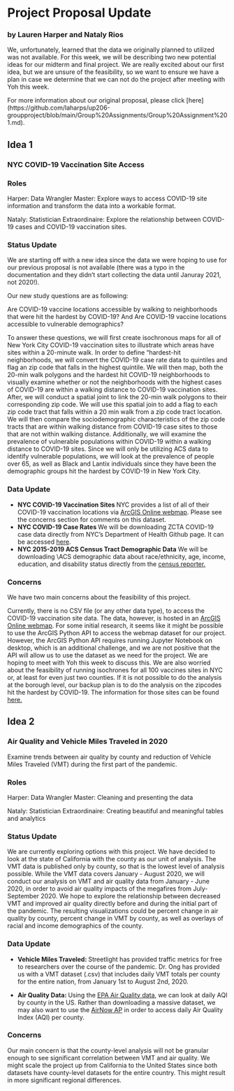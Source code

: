 # Project Proposal Update 

### by Lauren Harper and Nataly Rios 

<p>We, unfortunately, learned that the data we originally planned to utilized was not available. For this week, we will be describing two new potential ideas for our midterm and final project. We are really excited about our first idea, but we are unsure of the feasibility, so we want to ensure we have a plan in case we determine that we can not do the project after meeting with Yoh this week. </p>
For more information about our original proposal, please click [here](https://github.com/laharps/up206-groupproject/blob/main/Group%20Assignments/Group%20Assignment%201.md).

## Idea 1 
### NYC COVID-19 Vaccination Site Access

### Roles 
<p> Harper: Data Wrangler Master: Explore ways to access COVID-19 site information and transform the data into a workable format. 

<p> Nataly: Statistician Extraordinaire: Explore the relationship between COVID-19 cases and COVID-19 vaccination sites. 

### Status Update
We are starting off with a new idea since the data we were hoping to use for our previous proposal is not available (there was a typo in the documentation and they didn’t start collecting the data until Januray 2021, not 2020!). 

Our new study questions are as following:

Are COVID-19 vaccine locations accessible by walking to neighborhoods that were hit the hardest by COVID-19? 
And Are COVID-19 vaccine locations accessible to vulnerable demographics? 

To answer these questions, we will first create isochronous maps for all of New York City COVID-19 vaccination sites to illustrate which areas have sites within a 20-minute walk. In order to define “hardest-hit neighborhoods, we will convert the COVID-19 case rate data to quintiles and flag an zip code that falls in the highest quintile. We will then map, both the 20-min walk polygons and the hardest hit COVID-19 neighborhoods to visually examine whether or not the neighborhoods with the highest cases of COVID-19 are within a walking distance to COVID-19 vaccination sites. After, we will conduct a spatial joint to link the 20-min walk polygons to their corresponding zip code. We will use this spatial join to add a flag to each zip code tract that falls within a 20 min walk from a zip code tract location.  We will then compare the sociodemographic characteristics of the zip code tracts that are within walking distance from COVID-19 case sites to those that are not within walking distance. Additionally, we will examine the prevalence of vulnerable populations within COVID-19 within a walking distance to COVID-19 sites. Since we will only be utilizing ACS data to identify vulnerable populations, we will look at the prevalence of people over 65, as well as Black and Lantix individuals since they have been the demographic groups hit the hardest by COVID-19 in New York City. 


### Data Update
* <b> NYC COVID-19 Vaccination Sites </b> NYC provides a list of all of their COVID-19 vaccination locations via  [ArcGIS Online webmap](https://www.arcgis.com/home/webmap/viewer.html?useExisting=1&layers=1e7c164f55014dd4a89a7c4add163eab). Please see the concerns section for comments on this dataset. 
* <b> NYC COVID-19 Case Rates </b> We will be downloading ZCTA COVID-19 case data directly from NYC’s Department of Health Github page. It can be accessed [here](https://github.com/nychealth/coronavirus-data/blob/master/totals/data-by-modzcta.csv). 
* <b> NYC 2015-2019 ACS Census Tract Demographic Data</b> We will be downloading \ACS demographic data about race/ethnicity, age, income, education, and disability status directly from the [census reporter.](https://censusreporter.org/)



### Concerns
We have two main concerns about the feasibility of this project. 

Currently, there is no CSV file (or any other data type), to access the COVID-19 vaccination site data. The data, however, is hosted in an [ArcGIS Online webmap](https://www.arcgis.com/home/webmap/viewer.html?useExisting=1&layers=1e7c164f55014dd4a89a7c4add163eab). For some initial research, it seems like it might be possible to use the ArcGIS Python API to access the webmap dataset for our project. However, the ArcGIS Python API requires running Jupyter Notebook on desktop, which is an additional challenge, and we are not positive that the API will allow us to use the dataset as we need for the project. We are hoping to meet with Yoh this week to discuss this. 
We are also worried about the feasibility of running isochrones for all 100 vaccines sites in NYC or, at least for even just two counties. If it is not possible to do the analysis at the borough level, our backup plan is to do the analysis on the zipcodes hit the hardest by COVID-19. The information for those sites can be found [here.](https://www1.nyc.gov/site/neon/programs/covid-neighborhoods.page)

## Idea 2
### Air Quality and Vehicle Miles Traveled in 2020
Examine trends between air quality by county and reduction of Vehicle Miles Traveled (VMT) during the first part of the pandemic. 

### Roles 
<p> Harper: Data Wrangler Master: Cleaning and presenting the data

<p> Nataly: Statistician Extraordinaire: Creating beautiful and meaningful tables and analytics

### Status Update
We are currently exploring options with this project. We have decided to look at the state of California with the county as our unit of analysis. The VMT data is published only by county, so that is the lowest level of analysis possible. While the VMT data covers January - August 2020, we will conduct our analysis on VMT and air quality data from January - June 2020, in order to avoid air quality impacts of the megafires from July-September 2020. We hope to explore the relationship between decreased VMT and improved air quality directly before and during the initial part of the pandemic. The resulting visualizations could be percent change in air quality by county, percent change in VMT by county, as well as overlays of racial and income demographics of the county. 

### Data Update
* <b> Vehicle Miles Traveled: </b> Streetlight has provided traffic metrics for free to researchers over the course of the pandemic. Dr. Ong has provided us with a VMT dataset (.csv) that includes daily VMT totals per county for the entire nation, from January 1st to August 2nd, 2020. 

* <b> Air Quality Data: </b> Using the [EPA Air Quality data](https://www.epa.gov/outdoor-air-quality-data/download-daily-data), we can look at daily AQI by county in the US. Rather than downloading a massive dataset, we may also want to use the [AirNow AP](https://docs.airnowapi.org/about) in order to access daily Air Quality Index (AQI) per county.


### Concerns
Our main concern is that the county-level analysis will not be granular enough to see significant correlation between VMT and air quality. We might scale the project up from California to the United States since both datasets have county-level datasets for the entire country. This might result in more significant regional differences. 
